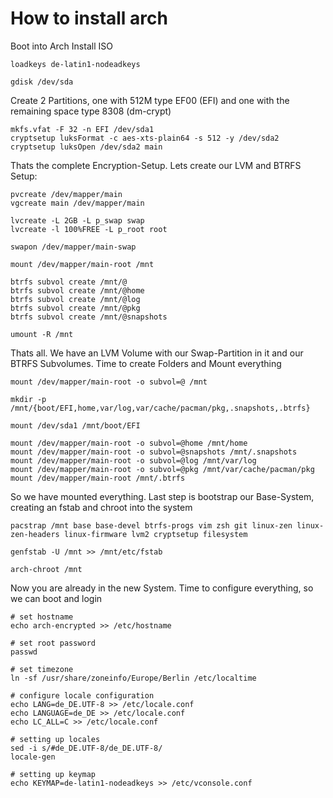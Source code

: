 # How to install arch

Boot into Arch Install ISO

    loadkeys de-latin1-nodeadkeys

    gdisk /dev/sda

Create 2 Partitions, one with 512M type EF00 (EFI) and one with the remaining space type 8308 (dm-crypt)

    mkfs.vfat -F 32 -n EFI /dev/sda1
    cryptsetup luksFormat -c aes-xts-plain64 -s 512 -y /dev/sda2
    cryptsetup luksOpen /dev/sda2 main

Thats the complete Encryption-Setup. Lets create our LVM and BTRFS Setup:

    pvcreate /dev/mapper/main
    vgcreate main /dev/mapper/main

    lvcreate -L 2GB -L p_swap swap
    lvcreate -l 100%FREE -L p_root root

    swapon /dev/mapper/main-swap

    mount /dev/mapper/main-root /mnt

    btrfs subvol create /mnt/@
    btrfs subvol create /mnt/@home
    btrfs subvol create /mnt/@log
    btrfs subvol create /mnt/@pkg
    btrfs subvol create /mnt/@snapshots

    umount -R /mnt

Thats all. We have an LVM Volume with our Swap-Partition in it and our BTRFS Subvolumes. Time to create Folders and Mount everything

    mount /dev/mapper/main-root -o subvol=@ /mnt

    mkdir -p /mnt/{boot/EFI,home,var/log,var/cache/pacman/pkg,.snapshots,.btrfs}

    mount /dev/sda1 /mnt/boot/EFI

    mount /dev/mapper/main-root -o subvol=@home /mnt/home
    mount /dev/mapper/main-root -o subvol=@snapshots /mnt/.snapshots
    mount /dev/mapper/main-root -o subvol=@log /mnt/var/log
    mount /dev/mapper/main-root -o subvol=@pkg /mnt/var/cache/pacman/pkg
    mount /dev/mapper/main-root /mnt/.btrfs

So we have mounted everything. Last step is bootstrap our Base-System, creating an fstab and chroot into the system

    pacstrap /mnt base base-devel btrfs-progs vim zsh git linux-zen linux-zen-headers linux-firmware lvm2 cryptsetup filesystem

    genfstab -U /mnt >> /mnt/etc/fstab

    arch-chroot /mnt

Now you are already in the new System. Time to configure everything, so we can boot and login

    # set hostname
    echo arch-encrypted >> /etc/hostname

    # set root password
    passwd

    # set timezone
    ln -sf /usr/share/zoneinfo/Europe/Berlin /etc/localtime

    # configure locale configuration
    echo LANG=de_DE.UTF-8 >> /etc/locale.conf
    echo LANGUAGE=de_DE >> /etc/locale.conf
    echo LC_ALL=C >> /etc/locale.conf

    # setting up locales
    sed -i s/#de_DE.UTF-8/de_DE.UTF-8/
    locale-gen

    # setting up keymap
    echo KEYMAP=de-latin1-nodeadkeys >> /etc/vconsole.conf
